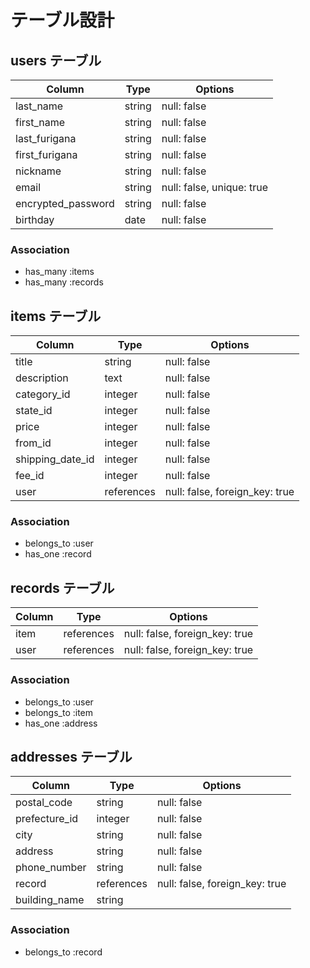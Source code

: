 # テーブル設計

## users テーブル

| Column             | Type   | Options                    |
| ------------------ | ------ | -------------------------- |
| last_name          | string | null: false                |
| first_name         | string | null: false                |
| last_furigana      | string | null: false                |
| first_furigana     | string | null: false                |
| nickname           | string | null: false                |
| email              | string | null: false, unique: true  |
| encrypted_password | string | null: false                |
| birthday           | date   | null: false                |


### Association

- has_many :items
- has_many :records

## items テーブル

| Column           | Type       | Options                        |
| ---------------- | ---------- | ------------------------------ |
| title            | string     | null: false                    |
| description      | text       | null: false                    |
| category_id      | integer    | null: false                    |
| state_id         | integer    | null: false                    |
| price            | integer    | null: false                    |
| from_id          | integer    | null: false                    |
| shipping_date_id | integer    | null: false                    |
| fee_id           | integer    | null: false                    |
| user             | references | null: false, foreign_key: true |

### Association

- belongs_to :user
- has_one :record

## records テーブル

| Column    | Type       | Options                        |
| --------- | ---------- | ------------------------------ |
| item      | references | null: false, foreign_key: true |
| user      | references | null: false, foreign_key: true |

### Association

- belongs_to :user
- belongs_to :item
- has_one :address

## addresses テーブル

| Column        | Type       | Options                        |
| ------------- | ---------- | ------------------------------ |
| postal_code   | string     | null: false                    |
| prefecture_id | integer    | null: false                    |
| city          | string     | null: false                    |
| address       | string     | null: false                    |
| phone_number  | string     | null: false                    |
| record        | references | null: false, foreign_key: true |
| building_name | string     |                                |

### Association

- belongs_to :record
